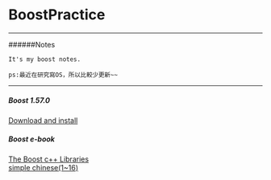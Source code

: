 # BoostPractice

----
######Notes
```
It's my boost notes.

ps:最近在研究寫OS，所以比較少更新~~
```
----
##### Boost 1.57.0
[Download and install](http://www.boost.org/)
##### Boost e-book
[The Boost c++ Libraries](http://theboostcpplibraries.com/) <br/>
[simple chinese(1~16)](http://zh.highscore.de/cpp/boost/introduction.html)
